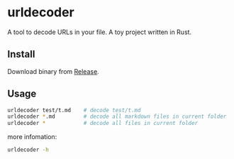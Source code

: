# urldecoder

A tool to decode URLs in your file. A toy project written in Rust.

## Install

Download binary from [Release](https://github.com/lxl66566/urldecoder/releases).

## Usage

```sh
urldecoder test/t.md    # decode test/t.md
urldecoder *.md         # decode all markdown files in current folder
urldecoder *            # decode all files in current folder
```

more infomation:

```sh
urldecoder -h
```
